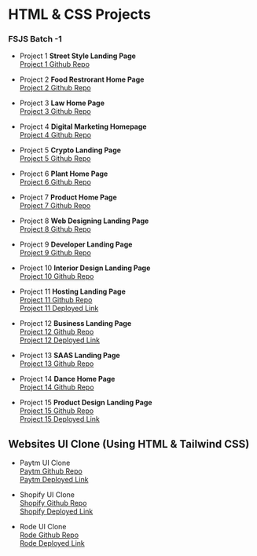 # HTML & CSS Projects
### FSJS Batch -1

- Project 1 **Street Style Landing Page** <br>
[Project 1 Github Repo](https://github.com/vsagar26/Project-1-Street-Style-Landing-Page)

- Project 2 **Food Restrorant Home Page**<br>
[Project 2 Github Repo](https://github.com/vsagar26/Project-2-Food-Restaurant-Home-Page)

- Project 3 **Law Home Page**<br>
[Project 3 Github Repo](https://github.com/vsagar26/project-3-Law-Home-Page)

- Project 4 **Digital Marketing Homepage**<br>
[Project 4 Github Repo](https://github.com/vsagar26/Project-4-Digital-Marketing-Homepage)

- Project 5 **Crypto Landing Page**<br>
[Project 5 Github Repo](https://github.com/vsagar26/Project-5-Crypto-Landing-page)

- Project 6 **Plant Home Page**<br>
[Project 6 Github Repo](https://github.com/vsagar26/project-6-plant-homepage)

- Project 7 **Product Home Page**<br>
[Project 7 Github Repo](https://github.com/vsagar26/project-7-product-homepage)

- Project 8 **Web  Designing Landing Page**<br>
[Project 8 Github Repo](https://github.com/vsagar26/project-8-web-design-landing-page)

- Project 9 **Developer Landing Page**<br>
[Project 9 Github Repo](https://github.com/vsagar26/project-9-developer-landing-page)

- Project 10 **Interior Design Landing Page**<br>
[Project 10 Github Repo](https://github.com/vsagar26/project-10-interior-design-landing-page) 

- Project 11 **Hosting Landing Page**<br>
[Project 11 Github Repo](https://github.com/vsagar26/project-11-hosting-landing-page)<br>
[Project 11 Deployed Link](https://hosting-landing-page-vs.netlify.app/)

- Project 12 **Business Landing Page**<br>
[Project 12 Github Repo](https://github.com/vsagar26/project-12-business-landing-page)<br>
[Project 12 Deployed Link](https://business-landing-page-vs.netlify.app/)

- Project 13 **SAAS Landing Page**<br>
[Project 13 Github Repo](https://github.com/vsagar26/project-13-saas-landing-page)

- Project 14 **Dance Home Page**<br>
[Project 14 Github Repo](https://github.com/vsagar26/project-14-dance-home-page)

- Project 15 **Product Design Landing Page**<br>
[Project 15 Github Repo](https://github.com/vsagar26/project-15-product-design-landingpage)<br>
[Project 15 Deployed Link](https://product-design-landing-page-vs.netlify.app/)


## Websites UI Clone (Using HTML & Tailwind CSS)

- Paytm UI Clone <br>
[Paytm Github Repo](https://github.com/vsagar26/Paytm_Clone) <br>
[Paytm Deployed Link](https://paytm-clone-html-tailwind.netlify.app/) <br>

- Shopify UI Clone <br>
[Shopify Github Repo](https://github.com/vsagar26/Shopify-clone) <br>
[Shopify Deployed Link](https://shopify-clone-vs.netlify.app/) <br>

- Rode UI Clone <br>
[Rode Github Repo](https://github.com/vsagar26/Rode) <br>
[Rode Deployed Link](https://rode-clone-vs.netlify.app/) <br>